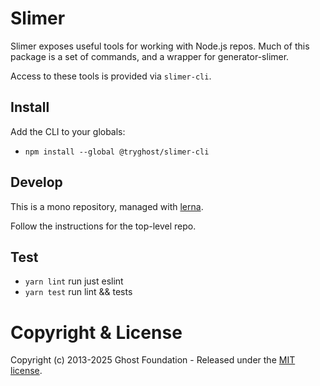 # Slimer

Slimer exposes useful tools for working with Node.js repos. Much of this package is a set of commands, and a wrapper for generator-slimer.
 
Access to these tools is provided via `slimer-cli`.

## Install

Add the CLI to your globals:

- `npm install --global @tryghost/slimer-cli`

## Develop

This is a mono repository, managed with [lerna](https://lernajs.io/).

Follow the instructions for the top-level repo.

## Test

- `yarn lint` run just eslint
- `yarn test` run lint && tests

# Copyright & License

Copyright (c) 2013-2025 Ghost Foundation - Released under the [MIT license](LICENSE).
